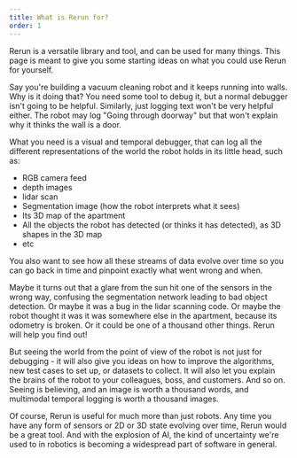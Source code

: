 ```yaml
---
title: What is Rerun for?
order: 1
---
```


Rerun is a versatile library and tool, and can be used for many things. This page is meant to give you some starting ideas on what you could use Rerun for yourself.

Say you're building a vacuum cleaning robot and it keeps running into walls. Why is it doing that? You need some tool to debug it, but a normal debugger isn't going to be helpful. Similarly, just logging text won't be very helpful either. The robot may log "Going through doorway" but that won't explain why it thinks the wall is a door.

What you need is a visual and temporal debugger, that can log all the different representations of the world the robot holds in its little head, such as:

- RGB camera feed
- depth images
- lidar scan
- Segmentation image (how the robot interprets what it sees)
- Its 3D map of the apartment
- All the objects the robot has detected (or thinks it has detected), as 3D shapes in the 3D map
- etc

You also want to see how all these streams of data evolve over time so you can go back in time and pinpoint exactly what went wrong and when.

Maybe it turns out that a glare from the sun hit one of the sensors in the wrong way, confusing the segmentation network leading to bad object detection. Or maybe it was a bug in the lidar scanning code. Or maybe the robot thought it was it was somewhere else in the apartment, because its odometry is broken. Or it could be one of a thousand other things. Rerun will help you find out!

But seeing the world from the point of view of the robot is not just for debugging - it will also give you ideas on how to improve the algorithms, new test cases to set up, or datasets to collect. It will also let you explain the brains of the robot to your colleagues, boss, and customers. And so on. Seeing is believing, and an image is worth a thousand words, and multimodal temporal logging is worth a thousand images.

Of course, Rerun is useful for much more than just robots. Any time you have any form of sensors or 2D or 3D state evolving over time, Rerun would be a great tool. And with the explosion of AI, the kind of uncertainty we're used to in robotics is becoming a widespread part of software in general.
